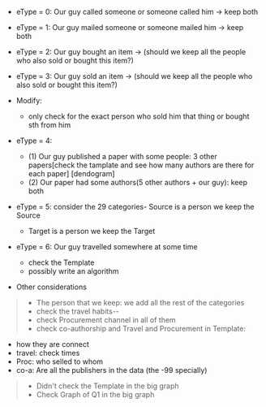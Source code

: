 * eType = 0: Our guy called someone or someone called him -> keep both
* eType = 1: Our guy mailed someone or someone mailed him -> keep both
* eType = 2: Our guy bought an item -> (should we keep all the people who also sold or bought this item?)
* eType = 3: Our guy sold an item -> (should we keep all the people who also sold or bought this item?)

* Modify:
  * only check for the exact person who sold him that thing or bought sth from him

* eType = 4:
  * (1) Our guy published a paper with some people: 3 other papers[check the tamplate and see how many authors are there for each paper] [dendogram]
  * (2) Our paper had some authors(5 other authors + our guy): keep both
* eType = 5: consider the 29 categories- Source is a person we keep the Source
  * Target is a person we keep the Target

* eType = 6: Our guy travelled somewhere at some time
    * check the Template
    * possibly write an algorithm


* Other considerations
>* The person that we keep: we add all the rest of the categories
>* check the travel habits--
>* check Procurement channel in all of them
>* check co-authorship and Travel and Procurement in Template:
  - how they are connect
  - travel: check times
  - Proc: who selled to whom
  - co-a: Are all the publishers in the data (the -99 specially)
>* Didn't check the Template in the big graph
>* Check Graph of Q1 in the big graph

